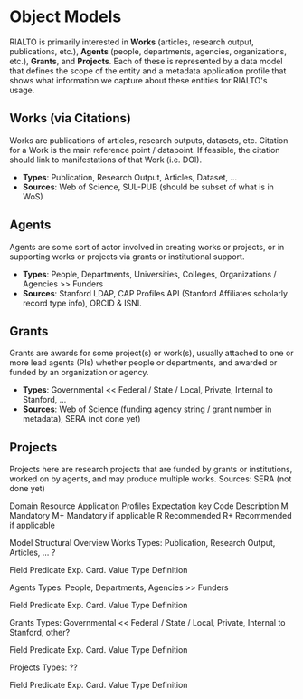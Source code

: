 # Object Models

RIALTO is primarily interested in **Works** (articles, research output, publications, etc.), **Agents** (people, departments, agencies, organizations, etc.), **Grants**, and **Projects**. Each of these is represented by a data model that defines the scope of the entity and a metadata application profile that shows what information we capture about these entities for RIALTO's usage.

## Works (via Citations)

Works are publications of articles, research outputs, datasets, etc. Citation for a Work is the main reference point / datapoint. If feasible, the citation should link to manifestations of that Work (i.e. DOI).

* **Types**: Publication, Research Output, Articles, Dataset, … 
* **Sources**: Web of Science, SUL-PUB (should be subset of what is in WoS)

## Agents

Agents are some sort of actor involved in creating works or projects, or in supporting works or projects via grants or institutional support. 

* **Types**: People, Departments, Universities, Colleges, Organizations / Agencies >> Funders
* **Sources**: Stanford LDAP, CAP Profiles API (Stanford Affiliates scholarly record type info), ORCID & ISNI.

## Grants

Grants are awards for some project(s) or work(s), usually attached to one or more lead agents (PIs) whether people or departments, and awarded or funded by an organization or agency.

* **Types**: Governmental << Federal / State / Local, Private, Internal to Stanford, ... 
* **Sources**: Web of Science (funding agency string / grant number in metadata), SERA (not done yet)

## Projects

Projects here are research projects that are funded by grants or institutions, worked on by agents, and may produce multiple works. 
Sources: SERA (not done yet)

Domain Resource Application Profiles
Expectation key
Code
Description
M
Mandatory
M+
Mandatory if applicable
R
Recommended
R+
Recommended if applicable

Model Structural Overview
Works
Types: Publication, Research Output, Articles, … ?

Field
Predicate
Exp.
Card.
Value Type
Definition
























Agents
Types: People, Departments, Agencies >> Funders

Field
Predicate
Exp.
Card.
Value Type
Definition
























Grants
Types: Governmental << Federal / State / Local, Private, Internal to Stanford, other?

Field
Predicate
Exp.
Card.
Value Type
Definition
























Projects
Types: ??

Field
Predicate
Exp.
Card.
Value Type
Definition
























